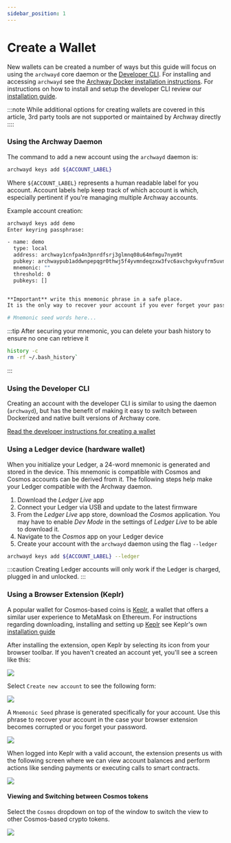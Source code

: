 ```yaml
---
sidebar_position: 1
---
```


# Create a Wallet

New wallets can be created a number of ways but this guide will focus on using the `archwayd` core daemon or the [Developer CLI](/docs/create/cli/basics). For installing and accessing `archwayd` see the [Archway Docker installation instructions](/docs/create/getting-started/install#install-archwayd-using-docker). For instructions on how to install and setup the developer CLI review our [installation guide](/docs/create/getting-started/install).

:::note
While additional options for creating wallets are covered in this article, 3rd party tools are not supported or maintained by Archway directly
::::

### Using the Archway Daemon

The command to add a new account using the `archwayd` daemon is:

```bash
archwayd keys add ${ACCOUNT_LABEL}
```

Where `${ACCOUNT_LABEL}` represents a human readable label for you account. Account labels help keep track of which account is which, especially pertinent if you're managing multiple Archway accounts.

Example account creation:

```bash
archwayd keys add demo
Enter keyring passphrase:

- name: demo
  type: local
  address: archway1cnfpa4n3pnrdfsrj3glmnq08u64mfmgu7nym9t
  pubkey: archwaypub1addwnpepqgr0thwj5f4yvmndeqzxw3fvc6avchgvkyufrm5uvmguqjys8zj4guqdpyh
  mnemonic: ""
  threshold: 0
  pubkeys: []


**Important** write this mnemonic phrase in a safe place.
It is the only way to recover your account if you ever forget your password.

# Mnemonic seed words here...
```

:::tip
After securing your mnemonic, you can delete your bash history to ensure no one can retrieve it

```bash
history -c
rm -rf ~/.bash_history`
```
:::

### Using the Developer CLI

Creating an account with the developer CLI is similar to using the daemon (`archwayd`), but has the benefit of making it easy to switch between Dockerized and native built versions of Archway core.

[Read the developer instructions for creating a wallet](/docs/create/getting-started/setup#creating-an-account)

### Using a Ledger device (hardware wallet)

When you initialize your Ledger, a 24-word mnemonic is generated and stored in the device. This mnemonic is compatible with Cosmos and Cosmos accounts can be derived from it. The following steps help make your Ledger compatible with the Archway daemon.

1. Download the _Ledger Live_ app
2. Connect your Ledger via USB and update to the latest firmware
3. From the _Ledger Live_ app store, download the _Cosmos_ application. You may have to enable _Dev Mode_ in the settings of _Ledger Live_ to be able to download it.
4. Navigate to the _Cosmos_ app on your Ledger device
5. Create your account with the `archwayd` daemon using the flag `--ledger`

```bash
archwayd keys add ${ACCOUNT_LABEL} --ledger
```

:::caution
Creating Ledger accounts will only work if the Ledger is charged, plugged in and unlocked.
::: 


### Using a Browser Extension (Keplr)

A popular wallet for Cosmos-based coins is [Keplr](https://wallet.keplr.app/), a wallet that offers a similar user experience to MetaMask on Ethereum. For instructions regarding downloading, installing and setting up [Keplr](https://wallet.keplr.app/) see Keplr's own [installation guide](https://keplr.crunch.help/getting-started/installing-keplr-wallet)


After installing the extension, open Keplr by selecting its icon from your browser toolbar. If you haven't created an account yet, you'll see a screen like this:

![](../assets/keplr02.png)

Select `Create new account` to see the following form:

![](../assets/keplr03.png)

A `Mnemonic Seed` phrase is generated specifically for your account. Use this phrase to recover your account in the case your browser extension becomes corrupted or you forget your password.

![](../assets/keplr04.png)

When logged into Keplr with a valid account, the extension presents us with the following screen where we can view account balances and perform actions like sending payments or executing calls to smart contracts.

![](../assets/keplr06.png)

#### Viewing and Switching between Cosmos tokens

Select the `Cosmos` dropdown on top of the window to switch the view to other Cosmos-based crypto tokens.

![](../assets/keplr09.png)

<!-- ### Extras

Read on for extra tips and tricks for using your new account.

#### Transferring ARCH tokens

Here's how we can transfer `ARCH` tokens between accounts using the `archwayd` daemon.


```bash
archwayd tx send $(archwayd keys show ${SENDER_ACCOUNT} -a) $(archwayd keys show ${RECEIVING_ACCOUNT} -a) 12ARCH --fees 0.1ARCH --chain-id 'titus-1'
```

Then, you should be prompted with the following confirmation question:

```json
{
  "body": {
    "messages": [
      {
        "@type": "/cosmos.bank.v1beta1.MsgSend",
        "from_address": "archway1gjllda936w6hu983pcy39m2gegfa29h6tyaezz",
        "to_address": "archway12zjz75hq3gmhc75pmcs9klc26mrhyvkueghy2l",
        "amount": [
          {
            "denom": "ARCH",
            "amount": "12"
          }
        ]
      }
    ],
    "memo": "",
    "timeout_height": "0",
    "extension_options": [

    ],
    "non_critical_extension_options": [

    ]
  },
  "auth_info": {
    "signer_infos": [

    ],
    "fee": {
      "amount": [
        {
          "denom": "ARCH",
          "amount": "0"
        }
      ],
      "gas_limit": "200000",
      "payer": "",
      "granter": ""
    }
  },
  "signatures": [

  ]
}

confirm transaction before signing and broadcasting [y/N]: y
```

Enter `y` and hit the enter key.

Then we need to wait few moments for our transaction to go through. If things go well, we will see an output like this:

```json
{
  "height": "609",
  "txhash": "4F7AA2832D5190B68C5E4F2ABDC41B732BCCA582DCD27B0FD11898A3CBF48310",
  "data": "0A060A0473656E64",
  "raw_log": "[{\"events\":[{\"type\":\"message\",\"attributes\":[{\"key\":\"action\",\"value\":\"send\"},{\"key\":\"sender\",\"value\":\"archway1gjllda936w6hu983pcy39m2gegfa29h6tyaezz\"},{\"key\":\"module\",\"value\":\"bank\"}]},{\"type\":\"transfer\",\"attributes\":[{\"key\":\"recipient\",\"value\":\"archway12zjz75hq3gmhc75pmcs9klc26mrhyvkueghy2l\"},{\"key\":\"sender\",\"value\":\"archway1gjllda936w6hu983pcy39m2gegfa29h6tyaezz\"},{\"key\":\"amount\",\"value\":\"12ARCH\"}]}]}]",
  "logs": [
    {
      "events": [
        {
          "type": "message",
          "attributes": [
            {
              "key": "action",
              "value": "send"
            },
            {
              "key": "sender",
              "value": "archway1gjllda936w6hu983pcy39m2gegfa29h6tyaezz"
            },
            {
              "key": "module",
              "value": "bank"
            }
          ]
        },
        {
          "type": "transfer",
          "attributes": [
            {
              "key": "recipient",
              "value": "archway12zjz75hq3gmhc75pmcs9klc26mrhyvkueghy2l"
            },
            {
              "key": "sender",
              "value": "archway1gjllda936w6hu983pcy39m2gegfa29h6tyaezz"
            },
            {
              "key": "amount",
              "value": "12ARCH"
            }
          ]
        }
      ]
    }
  ],
  "gas_wanted": "200000",
  "gas_used": "61028"
}
```

Now let's check again the balance of our wallet:

```bash
archwayd query bank balances $(archwayd keys show my-wallet -a)
```
```yml
balances:
- amount: "12"
  denom: ARCH
pagination: {}
``` -->
